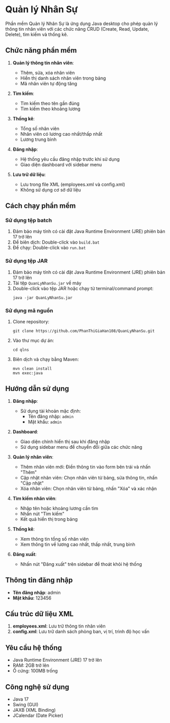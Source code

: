 # Quản lý Nhân Sự

Phần mềm Quản lý Nhân Sự là ứng dụng Java desktop cho phép quản lý thông tin nhân viên với các chức năng CRUD (Create, Read, Update, Delete), tìm kiếm và thống kê.

## Chức năng phần mềm

1. **Quản lý thông tin nhân viên**:
   - Thêm, sửa, xóa nhân viên
   - Hiển thị danh sách nhân viên trong bảng
   - Mã nhân viên tự động tăng

2. **Tìm kiếm**:
   - Tìm kiếm theo tên gần đúng
   - Tìm kiếm theo khoảng lương

3. **Thống kê**:
   - Tổng số nhân viên
   - Nhân viên có lương cao nhất/thấp nhất
   - Lương trung bình

4. **Đăng nhập**:
   - Hệ thống yêu cầu đăng nhập trước khi sử dụng
   - Giao diện dashboard với sidebar menu

5. **Lưu trữ dữ liệu**:
   - Lưu trong file XML (employees.xml và config.xml)
   - Không sử dụng cơ sở dữ liệu

## Cách chạy phần mềm

### Sử dụng tệp batch
1. Đảm bảo máy tính có cài đặt Java Runtime Environment (JRE) phiên bản 17 trở lên
2. Để biên dịch: Double-click vào `build.bat`
3. Để chạy: Double-click vào `run.bat`

### Sử dụng tệp JAR
1. Đảm bảo máy tính có cài đặt Java Runtime Environment (JRE) phiên bản 17 trở lên
2. Tải tệp `QuanLyNhanSu.jar` về máy
3. Double-click vào tệp JAR hoặc chạy từ terminal/command prompt:
   ```
   java -jar QuanLyNhanSu.jar
   ```

### Sử dụng mã nguồn
1. Clone repository:
   ```
   git clone https://github.com/PhanThiGiaHan108/QuanLyNhanSu.git
   ```
2. Vào thư mục dự án:
   ```
   cd qlns
   ```
3. Biên dịch và chạy bằng Maven:
   ```
   mvn clean install
   mvn exec:java
   ```

## Hướng dẫn sử dụng

1. **Đăng nhập**:
   - Sử dụng tài khoản mặc định: 
     - Tên đăng nhập: `admin`
     - Mật khẩu: `admin`

2. **Dashboard**:
   - Giao diện chính hiển thị sau khi đăng nhập
   - Sử dụng sidebar menu để chuyển đổi giữa các chức năng

3. **Quản lý nhân viên**:
   - Thêm nhân viên mới: Điền thông tin vào form bên trái và nhấn "Thêm"
   - Cập nhật nhân viên: Chọn nhân viên từ bảng, sửa thông tin, nhấn "Cập nhật"
   - Xóa nhân viên: Chọn nhân viên từ bảng, nhấn "Xóa" và xác nhận

4. **Tìm kiếm nhân viên**:
   - Nhập tên hoặc khoảng lương cần tìm
   - Nhấn nút "Tìm kiếm"
   - Kết quả hiển thị trong bảng

5. **Thống kê**:
   - Xem thông tin tổng số nhân viên
   - Xem thông tin về lương cao nhất, thấp nhất, trung bình

6. **Đăng xuất**:
   - Nhấn nút "Đăng xuất" trên sidebar để thoát khỏi hệ thống

## Thông tin đăng nhập
- **Tên đăng nhập**: admin
- **Mật khẩu**: 123456

## Cấu trúc dữ liệu XML

1. **employees.xml**: Lưu trữ thông tin nhân viên
2. **config.xml**: Lưu trữ danh sách phòng ban, vị trí, trình độ học vấn

## Yêu cầu hệ thống
- Java Runtime Environment (JRE) 17 trở lên
- RAM: 2GB trở lên
- Ổ cứng: 100MB trống

## Công nghệ sử dụng
- Java 17
- Swing (GUI)
- JAXB (XML Binding)
- JCalendar (Date Picker) 
